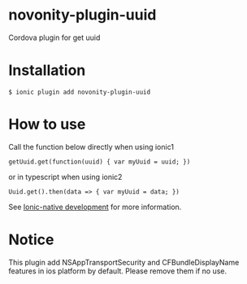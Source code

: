 # novonity-plugin-uuid
Cordova plugin for get uuid

# Installation

`$ ionic plugin add novonity-plugin-uuid`

# How to use

Call the function below directly when using ionic1

`getUuid.get(function(uuid) {
  var myUuid = uuid;
})`

or in typescript when using ionic2

`Uuid.get().then(data => {
	var myUuid = data;
})`

See [Ionic-native development](https://github.com/driftyco/ionic-native/blob/master/DEVELOPER.md) for more information.

# Notice
This plugin add NSAppTransportSecurity and CFBundleDisplayName features in ios platform by default.
Please remove them if no use.